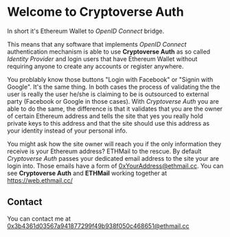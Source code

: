 # Welcome to Cryptoverse Auth

In short it's Ethereum Wallet to *OpenID Connect* bridge.

This means that any software that implements *OpenID Connect* authentication mechanism is able to use **Cryptoverse Auth** as so called *Identity Provider* and login users that have Ethereum Wallet without requiring anyone to create any accounts or register anywhere.

You problably know those buttons "Login with Facebook" or "Signin with Google". It's the same thing. In both cases the process of validating the the user is really the user he/she is claiming to be is outsourced to external party (Facebook or Google in those cases). With *Cryptoverse Auth* you are able to do the same, the difference is that it validates that you are the owner of certain Ethereum address and tells the site that yes you really hold private keys to this address and that the site should use this address as your identity instead of your personal info.

You might ask how the site owner will reach you if the only information they receive is your Ethereum address? 
ETHMail to the rescue. By default *Cryptoverse Auth* passes your dedicated email address to the site your are login into. Those emails have a form of 0xYourAddress@ethmail.cc. You can see **Cryptoverse Auth** and **ETHMail** working together at https://web.ethmail.cc/

## Contact

You can contact me at 0x3b4361d03567a941877299f49b938f050c468651@ethmail.cc
